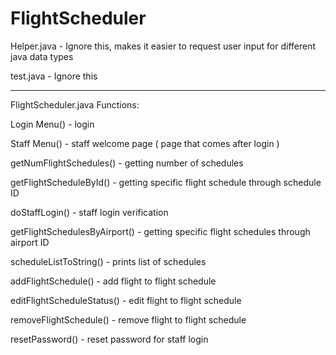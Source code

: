 # FlightScheduler


Helper.java - Ignore this, makes it easier to request user input for different java data types

test.java - Ignore this

----------------------------------

FlightScheduler.java Functions:

Login Menu() - login

Staff Menu() - staff welcome page ( page that comes after login )

getNumFlightSchedules() - getting number of schedules

getFlightScheduleById() - getting specific flight schedule through schedule ID

doStaffLogin() - staff login verification

getFlightSchedulesByAirport() - getting specific flight schedules through airport ID

scheduleListToString() - prints list of schedules

addFlightSchedule() - add flight to flight schedule

editFlightScheduleStatus() - edit flight to flight schedule

removeFlightSchedule() - remove flight to flight schedule

resetPassword() - reset password for staff login
